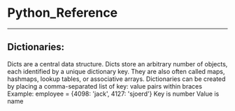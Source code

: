 # Python_Reference
------------------

## Dictionaries:
Dicts are a central data structure. Dicts store an arbitrary number of objects, each 
identified by a unique dictionary key. They are also often called maps, hashmaps, lookup tables, or 
associative arrays. Dictionaries can be created by placing a comma-separated list of key: value pairs 
within braces
Example: 
    employee = {4098: 'jack', 4127: 'sjoerd'}
    Key is number
    Value is name


